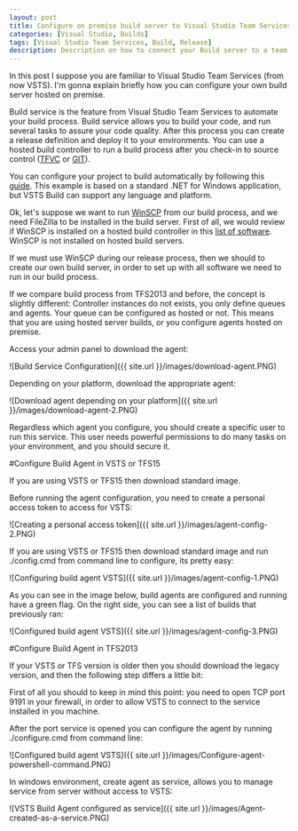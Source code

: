 ```yaml
---
layout: post
title: Configure on premise build server to Visual Studio Team Services
categories: [Visual Studio, Builds]
tags: [Visual Studio Team Services, Build, Release]
description: Description on how to connect your Build server to a team project on Visual Studio Team Services
---
```


In this post I suppose you are familiar to Visual Studio Team Services (from now VSTS). I'm gonna explain briefly how you can configure your own build server hosted on premise.

Build service is the feature from Visual Studio Team Services to automate your build process. Build service allows you to build your code, and run several tasks to assure your code quality. After this process you can create a release definition and deploy it to your environments. You can use a hosted build controller to run a build process after you check-in to source control ([TFVC](https://www.visualstudio.com/docs/tfvc/overview) or [GIT](https://www.visualstudio.com/en-us/docs/git/gitquickstart)).

You can configure your project to build automatically by following this [guide](https://www.visualstudio.com/en-us/docs/build/get-started/dot-net). This example is based on a standard .NET for Windows application, but VSTS Build can support any language and platform.

Ok, let's suppose we want to run [WinSCP](https://winscp.net) from our build process, and we need FileZilla to be installed in the build server. First of all, we would review if WinSCP is installed on a hosted build controller in this [list of software](http://listofsoftwareontfshostedbuildserver.azurewebsites.net/). WinSCP is not installed on hosted build servers.

If we must use WinSCP during our release process, then we should to create our own build server, in order to set up with all software we need to run in our build process.

If we compare build process from TFS2013 and before, the concept is slightly different: Controller instances do not exists, you only define queues and agents. Your queue can be configured as hosted or not. This means that you are using hosted server builds, or you configure agents hosted on premise.

Access your admin panel to download the agent:

![Build Service Configuration]({{ site.url }}/images/download-agent.PNG)

Depending on your platform, download the appropriate agent:

![Download agent depending on your platform]({{ site.url }}/images/download-agent-2.PNG)

Regardless which agent you configure, you should create a specific user to run this service. This user needs powerful permissions to do many tasks on your environment, and you should secure it.

#Configure Build Agent in VSTS or TFS15 

If you are using VSTS or TFS15 then download standard image.

Before running the agent configuration, you need to create a personal access token to access for VSTS:

![Creating a personal access token]({{ site.url }}/images/agent-config-2.PNG)

If you are using VSTS or TFS15 then download standard image and run ./config.cmd from command line to configure, its pretty easy:

![Configuring build agent VSTS]({{ site.url }}/images/agent-config-1.PNG)

As you can see in the image below, build agents are configured and running have a green flag. On the right side, you can see a list of builds that previously ran:

![Configured build agent VSTS]({{ site.url }}/images/agent-config-3.PNG)


#Configure Build Agent in TFS2013

If your VSTS or TFS version is older then you should download the legacy version, and then the following step differs a little bit:

First of all you should to keep in mind this point: you need to open TCP port 9191 in your firewall, in order to allow VSTS to connect to the service installed in you machine.

After the port service is opened you can configure the agent by running ./configure.cmd from command line:

![Configured build agent VSTS]({{ site.url }}/images/Configure-agent-powershell-command.PNG)

In windows environment, create agent as service, allows you to manage service from server without access to VSTS:

![VSTS Build Agent configured as service]({{ site.url }}/images/Agent-created-as-a-service.PNG)

